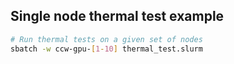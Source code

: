## Single node thermal test example
```bash
# Run thermal tests on a given set of nodes
sbatch -w ccw-gpu-[1-10] thermal_test.slurm
```
